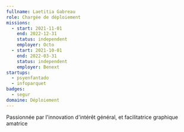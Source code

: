 ```yaml
---
fullname: Laetitia Gabreau
role: Chargée de déploiement
missions:
  - start: 2021-11-01
    end: 2022-12-31
    status: independent
    employer: Octo
  - start: 2021-10-01
    end: 2022-03-31
    status: independent
    employer: Benext
startups:
  - psyenfantado
  - infoparquet
badges:
  - segur
domaine: Déploiement
---
```


Passionnée par l'innovation d'intérêt général, et facilitatrice graphique amatrice
